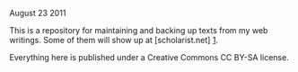 August 23 2011

This is a repository for maintaining and backing up texts from my web
writings. Some of them will show up at [scholarist.net] [1]. 

Everything here is published  under a Creative Commons CC BY-SA license.

[1]: (http://www.scholarist.net)

